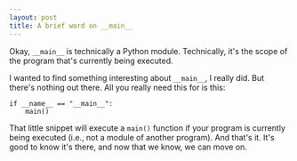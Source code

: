 ```yaml
---
layout: post
title: A brief word on __main__
---
```


Okay, `__main__` is technically a Python module. Technically, it's the scope of the program that's currently being executed.

I wanted to find something interesting about `__main__`, I really did. But there's nothing out there. All you really need this for is this:

	if __name__ == "__main__":
		main()

That little snippet will execute a `main()` function if your program is currently being executed (i.e., not a module of another program). And that's it. It's good to know it's there, and now that we know, we can move on.